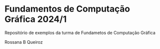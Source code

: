 # Fundamentos de Computação Gráfica 2024/1

Repositório de exemplos da turma de Fundametos de Computação Gráfica 

Rossana B Queiroz

